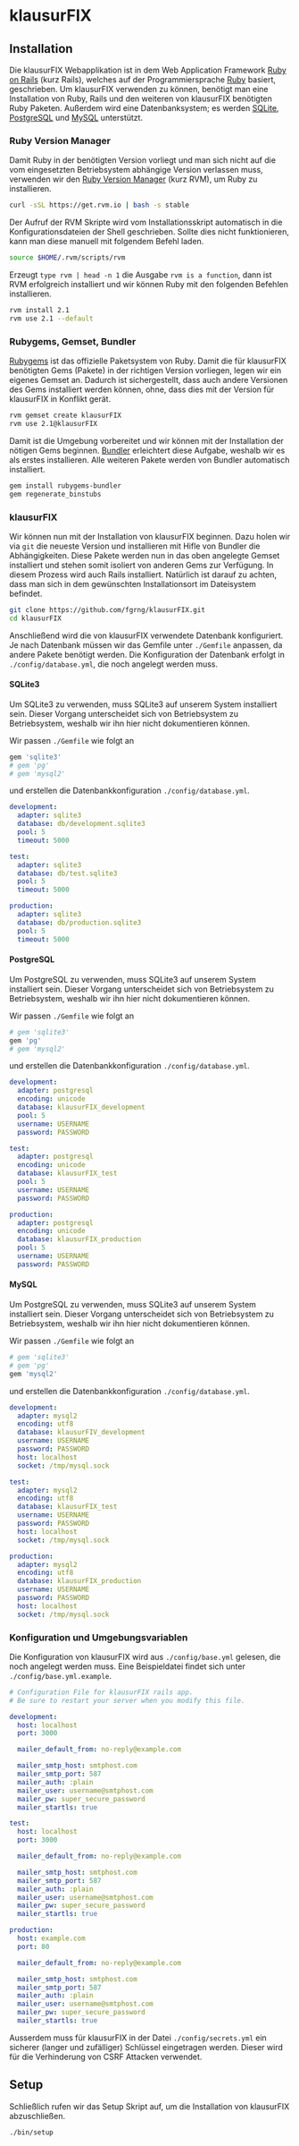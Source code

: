 # klausurFIX

## Installation

Die klausurFIX Webapplikation ist in dem Web Application Framework
[Ruby on Rails](http://rubyonrails.org/) (kurz Rails), welches auf der
Programmiersprache [Ruby](https://www.ruby-lang.org/en/) basiert,
geschrieben. Um klausurFIX verwenden zu können, benötigt man eine Installation
von Ruby, Rails und den weiteren von klausurFIX benötigten Ruby
Paketen. Außerdem wird eine Datenbanksystem; es werden
[SQLite](https://www.sqlite.org/), [PostgreSQL](http://www.postgresql.org/)
und [MySQL](https://www.mysql.de/) unterstützt.

### Ruby Version Manager

Damit Ruby in der benötigten Version vorliegt und man sich nicht auf die
vom eingesetzten Betriebsystem abhängige Version verlassen muss, verwenden
wir den [Ruby Version Manager](http://rvm.io/) (kurz RVM), um Ruby zu
installieren.

```bash
curl -sSL https://get.rvm.io | bash -s stable
```

Der Aufruf der RVM Skripte wird vom Installationsskript automatisch in die
Konfigurationsdateien der Shell geschrieben. Sollte dies nicht
funktionieren, kann man diese manuell mit folgendem Befehl laden.

```bash
source $HOME/.rvm/scripts/rvm
```

Erzeugt `type rvm | head -n 1` die Ausgabe `rvm is a function`, dann ist
RVM erfolgreich installiert und wir können Ruby mit den folgenden Befehlen
installieren.

```bash
rvm install 2.1
rvm use 2.1 --default
```

### Rubygems, Gemset, Bundler

[Rubygems](https://rubygems.org/) ist das offizielle Paketsystem von
Ruby. Damit die für klausurFIX benötigten Gems (Pakete) in der richtigen
Version vorliegen, legen wir ein eigenes Gemset an. Dadurch ist
sichergestellt, dass auch andere Versionen des Gems installiert werden
können, ohne, dass dies mit der Version für klausurFIX in Konflikt gerät.

```bash
rvm gemset create klausurFIX
rvm use 2.1@klausurFIX
```

Damit ist die Umgebung vorbereitet und wir können mit der Installation der
nötigen Gems beginnen. [Bundler](http://bundler.io/) erleichtert diese
Aufgabe, weshalb wir es als erstes installieren. Alle weiteren Pakete
werden von Bundler automatisch installiert.

```bash
gem install rubygems-bundler
gem regenerate_binstubs
```

### klausurFIX

Wir können nun mit der Installation von klausurFIX beginnen. Dazu holen wir
via `git` die neueste Version und installieren mit Hifle von Bundler die
Abhängigkeiten. Diese Pakete werden nun in das oben angelegte Gemset
installiert und stehen somit isoliert von anderen Gems zur Verfügung. In
diesem Prozess wird auch Rails installiert. Natürlich ist darauf zu achten,
dass man sich in dem gewünschten Installationsort im Dateisystem befindet.

```bash
git clone https://github.com/fgrng/klausurFIX.git
cd klausurFIX
```

Anschließend wird die von klausurFIX verwendete Datenbank konfiguriert. Je
nach Datenbank müssen wir das Gemfile unter `./Gemfile` anpassen, da andere
Pakete benötigt werden. Die Konfiguration der Datenbank erfolgt in
`./config/database.yml`, die noch angelegt werden muss.

#### SQLite3

Um SQLite3 zu verwenden, muss SQLite3 auf unserem System installiert
sein. Dieser Vorgang unterscheidet sich von Betriebsystem zu Betriebsystem,
weshalb wir ihn hier nicht dokumentieren können.

Wir passen `./Gemfile` wie folgt an

```ruby
gem 'sqlite3'
# gem 'pg'
# gem 'mysql2'
```

und erstellen die Datenbankkonfiguration `./config/database.yml`.

```yaml
development:
  adapter: sqlite3
  database: db/development.sqlite3
  pool: 5
  timeout: 5000

test:
  adapter: sqlite3
  database: db/test.sqlite3
  pool: 5
  timeout: 5000

production:
  adapter: sqlite3
  database: db/production.sqlite3
  pool: 5
  timeout: 5000
```

#### PostgreSQL

Um PostgreSQL zu verwenden, muss SQLite3 auf unserem System installiert
sein. Dieser Vorgang unterscheidet sich von Betriebsystem zu Betriebsystem,
weshalb wir ihn hier nicht dokumentieren können.

Wir passen `./Gemfile` wie folgt an

```ruby
# gem 'sqlite3'
gem 'pg'
# gem 'mysql2'
```
und erstellen die Datenbankkonfiguration `./config/database.yml`.

```yaml
development:
  adapter: postgresql
  encoding: unicode
  database: klausurFIX_development
  pool: 5
  username: USERNAME
  password: PASSWORD

test:
  adapter: postgresql
  encoding: unicode
  database: klausurFIX_test
  pool: 5
  username: USERNAME
  password: PASSWORD

production:
  adapter: postgresql
  encoding: unicode
  database: klausurFIX_production
  pool: 5
  username: USERNAME
  password: PASSWORD
```
#### MySQL

Um PostgreSQL zu verwenden, muss SQLite3 auf unserem System installiert
sein. Dieser Vorgang unterscheidet sich von Betriebsystem zu Betriebsystem,
weshalb wir ihn hier nicht dokumentieren können.

Wir passen `./Gemfile` wie folgt an

```ruby
# gem 'sqlite3'
# gem 'pg'
gem 'mysql2'
```
und erstellen die Datenbankkonfiguration `./config/database.yml`.

```yaml
development:
  adapter: mysql2
  encoding: utf8
  database: klausurFIV_development
  username: USERNAME
  password: PASSWORD
  host: localhost
  socket: /tmp/mysql.sock

test:
  adapter: mysql2
  encoding: utf8
  database: klausurFIX_test
  username: USERNAME
  password: PASSWORD
  host: localhost
  socket: /tmp/mysql.sock

production:
  adapter: mysql2
  encoding: utf8
  database: klausurFIX_production
  username: USERNAME
  password: PASSWORD
  host: localhost
  socket: /tmp/mysql.sock
```

### Konfiguration und Umgebungsvariablen

Die Konfiguration von klausurFIX wird aus `./config/base.yml` gelesen,
die noch angelegt werden muss. Eine Beispieldatei findet sich unter
`./config/base.yml.example`.

```yaml
# Configuration File for klausurFIX rails app.
# Be sure to restart your server when you modify this file.

development:
  host: localhost
  port: 3000

  mailer_default_from: no-reply@example.com

  mailer_smtp_host: smtphost.com
  mailer_smtp_port: 587
  mailer_auth: :plain
  mailer_user: username@smtphost.com
  mailer_pw: super_secure_password
  mailer_startls: true

test:
  host: localhost
  port: 3000

  mailer_default_from: no-reply@example.com

  mailer_smtp_host: smtphost.com
  mailer_smtp_port: 587
  mailer_auth: :plain
  mailer_user: username@smtphost.com
  mailer_pw: super_secure_password
  mailer_startls: true

production:
  host: example.com
  port: 80

  mailer_default_from: no-reply@example.com

  mailer_smtp_host: smtphost.com
  mailer_smtp_port: 587
  mailer_auth: :plain
  mailer_user: username@smtphost.com
  mailer_pw: super_secure_password
  mailer_startls: true

```

Ausserdem muss für klausurFIX in der Datei `./config/secrets.yml` ein
sicherer (langer und zufälliger) Schlüssel eingetragen werden. Dieser wird
für die Verhinderung von CSRF Attacken verwendet.

## Setup

Schließlich rufen wir das Setup Skript auf, um die Installation von
klausurFIX abzuschließen.

```bash
./bin/setup
```
